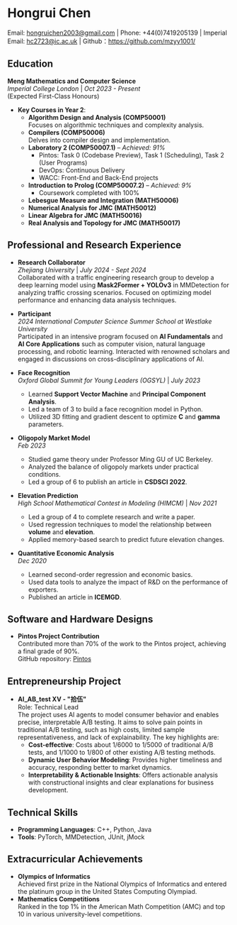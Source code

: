 # Hongrui Chen  
Email: [hongruichen2003@gmail.com](mailto:hongruichen2003@gmail.com) | Phone: +44(0)7419205139 | Imperial Email: [hc2723@ic.ac.uk](mailto:hc2723@ic.ac.uk) | Github：https://github.com/mzyy1001/

## Education  
**Meng Mathematics and Computer Science**  
*Imperial College London* | *Oct 2023 - Present*  
(Expected First-Class Honours)  

- **Key Courses in Year 2**:  
  - **Algorithm Design and Analysis (COMP50001)**  
    Focuses on algorithmic techniques and complexity analysis.  
  - **Compilers (COMP50006)**  
    Delves into compiler design and implementation.  
  - **Laboratory 2 (COMP50007.1)** – *Achieved: 91%*  
    - Pintos: Task 0 (Codebase Preview), Task 1 (Scheduling), Task 2 (User Programs)  
    - DevOps: Continuous Delivery  
    - WACC: Front-End and Back-End projects  
  - **Introduction to Prolog (COMP50007.2)** – *Achieved: 9%*  
    - Coursework completed with 100%  
  - **Lebesgue Measure and Integration (MATH50006)**  
  - **Numerical Analysis for JMC (MATH50012)**  
  - **Linear Algebra for JMC (MATH50016)**  
  - **Real Analysis and Topology for JMC (MATH50017)**  

## Professional and Research Experience
  
- **Research Collaborator**  
  *Zhejiang University* | *July 2024 - Sept 2024*  
  Collaborated with a traffic engineering research group to develop a deep learning model using **Mask2Former + YOLOv3** in MMDetection for analyzing traffic crossing scenarios. Focused on optimizing model performance and enhancing data analysis techniques.  

- **Participant**  
  *2024 International Computer Science Summer School at Westlake University*  
  Participated in an intensive program focused on **AI Fundamentals** and **AI Core Applications** such as computer vision, natural language processing, and robotic learning. Interacted with renowned scholars and engaged in discussions on cross-disciplinary applications of AI.  

- **Face Recognition**  
  *Oxford Global Summit for Young Leaders (OGSYL)* | *July 2023*  
  - Learned **Support Vector Machine** and **Principal Component Analysis**.  
  - Led a team of 3 to build a face recognition model in Python.  
  - Utilized 3D fitting and gradient descent to optimize **C** and **gamma** parameters.  

- **Oligopoly Market Model**  
  *Feb 2023*  
  - Studied game theory under Professor Ming GU of UC Berkeley.  
  - Analyzed the balance of oligopoly markets under practical conditions.  
  - Led a group of 6 to publish an article in **CSDSCI 2022**.  

- **Elevation Prediction**  
  *High School Mathematical Contest in Modeling (HIMCM)* | *Nov 2021*  
  - Led a group of 4 to complete research and write a paper.  
  - Used regression techniques to model the relationship between **volume** and **elevation**.  
  - Applied memory-based search to predict future elevation changes.  

- **Quantitative Economic Analysis**  
  *Dec 2020*  
  - Learned second-order regression and economic basics.  
  - Used data tools to analyze the impact of R&D on the performance of exporters.  
  - Published an article in **ICEMGD**.  

## Software and Hardware Designs

- **Pintos Project Contribution**  
  Contributed more than 70% of the work to the Pintos project, achieving a final grade of 90%.  
  GitHub repository: [Pintos](https://github.com/mzyy1001/pintos)

## Entrepreneurship Project

- **AI_AB_test XV - "拾伍"**  
  Role: Technical Lead  
  The project uses AI agents to model consumer behavior and enables precise, interpretable A/B testing. It aims to solve pain points in traditional A/B testing, such as high costs, limited sample representativeness, and lack of explainability. The key highlights are:  
  - **Cost-effective**: Costs about 1/6000 to 1/5000 of traditional A/B tests, and 1/1000 to 1/800 of other existing A/B testing methods.  
  - **Dynamic User Behavior Modeling**: Provides higher timeliness and accuracy, responding better to market dynamics.  
  - **Interpretability & Actionable Insights**: Offers actionable analysis with constructional insights and clear explanations for business development.

## Technical Skills  
- **Programming Languages**: C++, Python, Java  
- **Tools**: PyTorch, MMDetection, JUnit, jMock  

## Extracurricular Achievements  
- **Olympics of Informatics**  
  Achieved first prize in the National Olympics of Informatics and entered the platinum group in the United States Computing Olympiad.  
- **Mathematics Competitions**  
  Ranked in the top 1% in the American Math Competition (AMC) and top 10 in various university-level competitions.  
